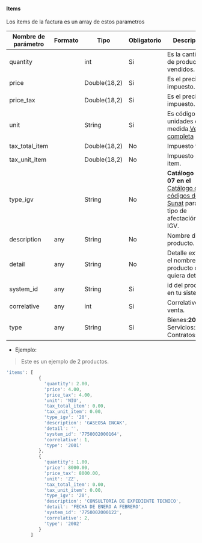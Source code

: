 #### Items
Los items de la factura es un array de estos parametros

Nombre de parámetro | Formato | Tipo | Obligatorio | Descripción 
------------ | ------------- | ------------- | ------------- | -------------
quantity |  | int | Si | Es la cantidad de productos vendidos.
price |  | Double(18,2) | Si | Es el precio sin impuesto.
price_tax |  | Double(18,2) | Si | Es el precio con impuesto.
unit |  | String | Si | Es código de las unidades de medida.[Ver lista completa](https://docs.google.com/spreadsheets/d/1g4BislVBPrFvyMb0unRyYEHGCtl9UlLCepigaoNak5A/edit#gid=367466330)
tax_total_item |  | Double(18,2) | No | Impuesto total.
tax_unit_item |  | Double(18,2) | No | Impuesto por item.
type_igv |  | String | No | **Catálogo No. 07 en el** [Catálogo de códigos de Sunat](catalogo-de-codigos.pdf) para el tipo de afectación del IGV.
description | any | String | No | Nombre del producto.
detail | any | String | No | Detalle extra en el nombre del producto que se quiera detallar.
system_id | any| String | Si | id del producto en tu sistema.
correlative | any| int | Si | Correlativo en la venta.
type | any| String | Si | Bienes:**2001**, Servicios:**2002**, Contratos:**2003**.


* Ejemplo:

> Este es un ejemplo de 2 productos.

```js
'items': [
            {
              'quantity': 2.00, 
              'price': 4.00, 
              'price_tax': 4.00, 
              'unit': 'NIU',
              'tax_total_item': 0.00, 
              'tax_unit_item': 0.00, 
              'type_igv': '20', 
              'description': 'GASEOSA INCAK', 
              'detail': '', 
              'system_id': '7750002000164', 
              'correlative': 1, 
              'type': '2001'
            }, 
            {
              'quantity': 1.00, 
              'price': 8000.00, 
              'price_tax': 8000.00,
              'unit': 'ZZ',
              'tax_total_item': 0.00, 
              'tax_unit_item': 0.00, 
              'type_igv': '20', 
              'description': 'CONSULTORIA DE EXPEDIENTE TECNICO', 
              'detail': 'FECHA DE ENERO A FEBRERO',
              'system_id': '7750002000122', 
              'correlative': 2, 
              'type': '2002'
            }
         ]
```
